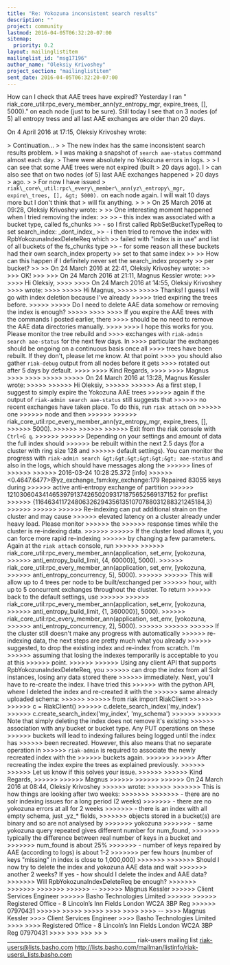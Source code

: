 ```yaml
---
title: "Re: Yokozuna inconsistent search results"
description: ""
project: community
lastmod: 2016-04-05T06:32:20-07:00
sitemap:
  priority: 0.2
layout: mailinglistitem
mailinglist_id: "msg17196"
author_name: "Oleksiy Krivoshey"
project_section: "mailinglistitem"
sent_date: 2016-04-05T06:32:20-07:00
---
```



How can I check that AAE trees have expired? Yesterday I ran "
 riak\_core\_util:rpc\_every\_member\_ann(yz\_entropy\_mgr, expire\_trees, [],
5000)." on each node (just to be sure). Still today I see that on 3 nodes
(of 5) all entropy tress and all last AAE exchanges are older than 20 days.

On 4 April 2016 at 17:15, Oleksiy Krivoshey  wrote:

&gt; Continuation...
&gt;
&gt; The new index has the same inconsistent search results problem.
&gt; I was making a snapshot of `search aae-status` command almost each day.
&gt; There were absolutely no Yokozuna errors in logs.
&gt;
&gt; I can see that some AAE trees were not expired (built &gt; 20 days ago). I
&gt; can also see that on two nodes (of 5) last AAE exchanges happened &gt; 20 days
&gt; ago.
&gt;
&gt; For now I have issued
&gt; ` riak\_core\_util:rpc\_every\_member\_ann(yz\_entropy\_mgr, expire\_trees, [],
&gt; 5000).` on each node again. I will wait 10 days more but I don't think that
&gt; will fix anything.
&gt;
&gt;
&gt; On 25 March 2016 at 09:28, Oleksiy Krivoshey  wrote:
&gt;
&gt;&gt; One interesting moment happened when I tried removing the index:
&gt;&gt;
&gt;&gt; - this index was associated with a bucket type, called fs\_chunks
&gt;&gt; - so I first called RpbSetBucketTypeReq to set search\_index: \_dont\_index\_
&gt;&gt; - i then tried to remove the index with RpbYokozunaIndexDeleteReq which
&gt;&gt; failed with "index is in use" and list of all buckets of the fs\_chunks type
&gt;&gt; - for some reason all these buckets had their own search\_index property
&gt;&gt; set to that same index
&gt;&gt;
&gt;&gt; How can this happen if I definitely never set the search\_index property
&gt;&gt; per bucket?
&gt;&gt;
&gt;&gt; On 24 March 2016 at 22:41, Oleksiy Krivoshey  wrote:
&gt;&gt;
&gt;&gt;&gt; OK!
&gt;&gt;&gt;
&gt;&gt;&gt; On 24 March 2016 at 21:11, Magnus Kessler  wrote:
&gt;&gt;&gt;
&gt;&gt;&gt;&gt; Hi Oleksiy,
&gt;&gt;&gt;&gt;
&gt;&gt;&gt;&gt; On 24 March 2016 at 14:55, Oleksiy Krivoshey 
&gt;&gt;&gt;&gt; wrote:
&gt;&gt;&gt;&gt;
&gt;&gt;&gt;&gt;&gt; Hi Magnus,
&gt;&gt;&gt;&gt;&gt;
&gt;&gt;&gt;&gt;&gt; Thanks! I guess I will go with index deletion because I've already
&gt;&gt;&gt;&gt;&gt; tried expiring the trees before.
&gt;&gt;&gt;&gt;&gt;
&gt;&gt;&gt;&gt;&gt; Do I need to delete AAE data somehow or removing the index is enough?
&gt;&gt;&gt;&gt;&gt;
&gt;&gt;&gt;&gt;
&gt;&gt;&gt;&gt; If you expire the AAE trees with the commands I posted earlier, there
&gt;&gt;&gt;&gt; should be no need to remove the AAE data directories manually.
&gt;&gt;&gt;&gt;
&gt;&gt;&gt;&gt; I hope this works for you. Please monitor the tree rebuild and
&gt;&gt;&gt;&gt; exchanges with `riak-admin search aae-status` for the next few days. In
&gt;&gt;&gt;&gt; particular the exchanges should be ongoing on a continuous basis once all
&gt;&gt;&gt;&gt; trees have been rebuilt. If they don't, please let me know. At that point
&gt;&gt;&gt;&gt; you should also gather `riak-debug` output from all nodes before it gets
&gt;&gt;&gt;&gt; rotated out after 5 days by default.
&gt;&gt;&gt;&gt;
&gt;&gt;&gt;&gt; Kind Regards,
&gt;&gt;&gt;&gt;
&gt;&gt;&gt;&gt; Magnus
&gt;&gt;&gt;&gt;
&gt;&gt;&gt;&gt;
&gt;&gt;&gt;&gt;&gt;
&gt;&gt;&gt;&gt;&gt; On 24 March 2016 at 13:28, Magnus Kessler  wrote:
&gt;&gt;&gt;&gt;&gt;
&gt;&gt;&gt;&gt;&gt;&gt; Hi Oleksiy,
&gt;&gt;&gt;&gt;&gt;&gt;
&gt;&gt;&gt;&gt;&gt;&gt; As a first step, I suggest to simply expire the Yokozuna AAE trees
&gt;&gt;&gt;&gt;&gt;&gt; again if the output of `riak-admin search aae-status` still suggests that
&gt;&gt;&gt;&gt;&gt;&gt; no recent exchanges have taken place. To do this, run `riak attach` on 
&gt;&gt;&gt;&gt;&gt;&gt; one
&gt;&gt;&gt;&gt;&gt;&gt; node and then
&gt;&gt;&gt;&gt;&gt;&gt;
&gt;&gt;&gt;&gt;&gt;&gt; riak\_core\_util:rpc\_every\_member\_ann(yz\_entropy\_mgr, expire\_trees, [], 
&gt;&gt;&gt;&gt;&gt;&gt; 5000).
&gt;&gt;&gt;&gt;&gt;&gt;
&gt;&gt;&gt;&gt;&gt;&gt;
&gt;&gt;&gt;&gt;&gt;&gt; Exit from the riak console with `Ctrl+G q`.
&gt;&gt;&gt;&gt;&gt;&gt;
&gt;&gt;&gt;&gt;&gt;&gt; Depending on your settings and amount of data the full index should
&gt;&gt;&gt;&gt;&gt;&gt; be rebuilt within the next 2.5 days (for a cluster with ring size 128 and
&gt;&gt;&gt;&gt;&gt;&gt; default settings). You can monitor the progress with `riak-admin search
&gt;&gt;&gt;&gt;&gt;&gt; aae-status` and also in the logs, which should have messages along the
&gt;&gt;&gt;&gt;&gt;&gt; lines of
&gt;&gt;&gt;&gt;&gt;&gt;
&gt;&gt;&gt;&gt;&gt;&gt; 2016-03-24 10:28:25.372 [info]
&gt;&gt;&gt;&gt;&gt;&gt; &lt;0.4647.6477&gt;@yz\_exchange\_fsm:key\_exchange:179 Repaired 83055 keys during
&gt;&gt;&gt;&gt;&gt;&gt; active anti-entropy exchange of partition
&gt;&gt;&gt;&gt;&gt;&gt; 1210306043414653979137426502093171875652569137152 for preflist
&gt;&gt;&gt;&gt;&gt;&gt; {1164634117248063262943561351070788031288321245184,3}
&gt;&gt;&gt;&gt;&gt;&gt;
&gt;&gt;&gt;&gt;&gt;&gt;
&gt;&gt;&gt;&gt;&gt;&gt; Re-indexing can put additional strain on the cluster and may cause
&gt;&gt;&gt;&gt;&gt;&gt; elevated latency on a cluster already under heavy load. Please monitor 
&gt;&gt;&gt;&gt;&gt;&gt; the
&gt;&gt;&gt;&gt;&gt;&gt; response times while the cluster is re-indexing data.
&gt;&gt;&gt;&gt;&gt;&gt;
&gt;&gt;&gt;&gt;&gt;&gt; If the cluster load allows it, you can force more rapid re-indexing
&gt;&gt;&gt;&gt;&gt;&gt; by changing a few parameters. Again at the `riak attach` console, run
&gt;&gt;&gt;&gt;&gt;&gt;
&gt;&gt;&gt;&gt;&gt;&gt; riak\_core\_util:rpc\_every\_member\_ann(application, set\_env, [yokozuna, 
&gt;&gt;&gt;&gt;&gt;&gt; anti\_entropy\_build\_limit, {4, 60000}], 5000).
&gt;&gt;&gt;&gt;&gt;&gt; riak\_core\_util:rpc\_every\_member\_ann(application, set\_env, [yokozuna, 
&gt;&gt;&gt;&gt;&gt;&gt; anti\_entropy\_concurrency, 5], 5000).
&gt;&gt;&gt;&gt;&gt;&gt;
&gt;&gt;&gt;&gt;&gt;&gt; This will allow up to 4 trees per node to be built/exchanged per
&gt;&gt;&gt;&gt;&gt;&gt; hour, with up to 5 concurrent exchanges throughout the cluster. To return
&gt;&gt;&gt;&gt;&gt;&gt; back to the default settings, use
&gt;&gt;&gt;&gt;&gt;&gt;
&gt;&gt;&gt;&gt;&gt;&gt; riak\_core\_util:rpc\_every\_member\_ann(application, set\_env, [yokozuna, 
&gt;&gt;&gt;&gt;&gt;&gt; anti\_entropy\_build\_limit, {1, 360000}], 5000).
&gt;&gt;&gt;&gt;&gt;&gt; riak\_core\_util:rpc\_every\_member\_ann(application, set\_env, [yokozuna, 
&gt;&gt;&gt;&gt;&gt;&gt; anti\_entropy\_concurrency, 2], 5000).
&gt;&gt;&gt;&gt;&gt;&gt;
&gt;&gt;&gt;&gt;&gt;&gt;
&gt;&gt;&gt;&gt;&gt;&gt; If the cluster still doesn't make any progress with automatically
&gt;&gt;&gt;&gt;&gt;&gt; re-indexing data, the next steps are pretty much what you already
&gt;&gt;&gt;&gt;&gt;&gt; suggested, to drop the existing index and re-index from scratch. I'm
&gt;&gt;&gt;&gt;&gt;&gt; assuming that losing the indexes temporarily is acceptable to you at this
&gt;&gt;&gt;&gt;&gt;&gt; point.
&gt;&gt;&gt;&gt;&gt;&gt;
&gt;&gt;&gt;&gt;&gt;&gt; Using any client API that supports RpbYokozunaIndexDeleteReq, you
&gt;&gt;&gt;&gt;&gt;&gt; can drop the index from all Solr instances, losing any data stored there
&gt;&gt;&gt;&gt;&gt;&gt; immediately. Next, you'll have to re-create the index. I have tried this
&gt;&gt;&gt;&gt;&gt;&gt; with the python API, where I deleted the index and re-created it with the
&gt;&gt;&gt;&gt;&gt;&gt; same already uploaded schema:
&gt;&gt;&gt;&gt;&gt;&gt;
&gt;&gt;&gt;&gt;&gt;&gt; from riak import RiakClient
&gt;&gt;&gt;&gt;&gt;&gt;
&gt;&gt;&gt;&gt;&gt;&gt; c = RiakClient()
&gt;&gt;&gt;&gt;&gt;&gt; c.delete\_search\_index('my\_index')
&gt;&gt;&gt;&gt;&gt;&gt; c.create\_search\_index('my\_index', 'my\_schema')
&gt;&gt;&gt;&gt;&gt;&gt;
&gt;&gt;&gt;&gt;&gt;&gt; Note that simply deleting the index does not remove it's existing
&gt;&gt;&gt;&gt;&gt;&gt; association with any bucket or bucket type. Any PUT operations on these
&gt;&gt;&gt;&gt;&gt;&gt; buckets will lead to indexing failures being logged until the index has
&gt;&gt;&gt;&gt;&gt;&gt; been recreated. However, this also means that no separate operation in
&gt;&gt;&gt;&gt;&gt;&gt; `riak-admin` is required to associate the newly recreated index with the
&gt;&gt;&gt;&gt;&gt;&gt; buckets again.
&gt;&gt;&gt;&gt;&gt;&gt;
&gt;&gt;&gt;&gt;&gt;&gt; After recreating the index expire the trees as explained previously.
&gt;&gt;&gt;&gt;&gt;&gt;
&gt;&gt;&gt;&gt;&gt;&gt; Let us know if this solves your issue.
&gt;&gt;&gt;&gt;&gt;&gt;
&gt;&gt;&gt;&gt;&gt;&gt; Kind Regards,
&gt;&gt;&gt;&gt;&gt;&gt;
&gt;&gt;&gt;&gt;&gt;&gt; Magnus
&gt;&gt;&gt;&gt;&gt;&gt;
&gt;&gt;&gt;&gt;&gt;&gt;
&gt;&gt;&gt;&gt;&gt;&gt; On 24 March 2016 at 08:44, Oleksiy Krivoshey 
&gt;&gt;&gt;&gt;&gt;&gt; wrote:
&gt;&gt;&gt;&gt;&gt;&gt;
&gt;&gt;&gt;&gt;&gt;&gt;&gt; This is how things are looking after two weeks:
&gt;&gt;&gt;&gt;&gt;&gt;&gt;
&gt;&gt;&gt;&gt;&gt;&gt;&gt; - there are no solr indexing issues for a long period (2 weeks)
&gt;&gt;&gt;&gt;&gt;&gt;&gt; - there are no yokozuna errors at all for 2 weeks
&gt;&gt;&gt;&gt;&gt;&gt;&gt; - there is an index with all empty schema, just \_yz\_\* fields,
&gt;&gt;&gt;&gt;&gt;&gt;&gt; objects stored in a bucket(s) are binary and so are not analysed by 
&gt;&gt;&gt;&gt;&gt;&gt;&gt; yokozuna
&gt;&gt;&gt;&gt;&gt;&gt;&gt; - same yokozuna query repeated gives different number for num\_found,
&gt;&gt;&gt;&gt;&gt;&gt;&gt; typically the difference between real number of keys in a bucket and
&gt;&gt;&gt;&gt;&gt;&gt;&gt; num\_found is about 25%
&gt;&gt;&gt;&gt;&gt;&gt;&gt; - number of keys repaired by AAE (according to logs) is about 1-2
&gt;&gt;&gt;&gt;&gt;&gt;&gt; per few hours (number of keys "missing" in index is close to 1,000,000)
&gt;&gt;&gt;&gt;&gt;&gt;&gt;
&gt;&gt;&gt;&gt;&gt;&gt;&gt; Should I now try to delete the index and yokozuna AAE data and wait
&gt;&gt;&gt;&gt;&gt;&gt;&gt; another 2 weeks? If yes - how should I delete the index and AAE data?
&gt;&gt;&gt;&gt;&gt;&gt;&gt; Will RpbYokozunaIndexDeleteReq be enough?
&gt;&gt;&gt;&gt;&gt;&gt;&gt;
&gt;&gt;&gt;&gt;&gt;&gt;&gt;
&gt;&gt;&gt;&gt;&gt;&gt;&gt;
&gt;&gt;&gt;&gt;&gt;&gt; --
&gt;&gt;&gt;&gt;&gt;&gt; Magnus Kessler
&gt;&gt;&gt;&gt;&gt;&gt; Client Services Engineer
&gt;&gt;&gt;&gt;&gt;&gt; Basho Technologies Limited
&gt;&gt;&gt;&gt;&gt;&gt;
&gt;&gt;&gt;&gt;&gt;&gt; Registered Office - 8 Lincoln’s Inn Fields London WC2A 3BP Reg
&gt;&gt;&gt;&gt;&gt;&gt; 07970431
&gt;&gt;&gt;&gt;&gt;&gt;
&gt;&gt;&gt;&gt;&gt;
&gt;&gt;&gt;&gt;&gt;
&gt;&gt;&gt;&gt;
&gt;&gt;&gt;&gt;
&gt;&gt;&gt;&gt; --
&gt;&gt;&gt;&gt; Magnus Kessler
&gt;&gt;&gt;&gt; Client Services Engineer
&gt;&gt;&gt;&gt; Basho Technologies Limited
&gt;&gt;&gt;&gt;
&gt;&gt;&gt;&gt; Registered Office - 8 Lincoln’s Inn Fields London WC2A 3BP Reg 07970431
&gt;&gt;&gt;&gt;
&gt;&gt;&gt;
&gt;&gt;&gt;
&gt;&gt;
&gt;
\_\_\_\_\_\_\_\_\_\_\_\_\_\_\_\_\_\_\_\_\_\_\_\_\_\_\_\_\_\_\_\_\_\_\_\_\_\_\_\_\_\_\_\_\_\_\_
riak-users mailing list
riak-users@lists.basho.com
http://lists.basho.com/mailman/listinfo/riak-users\_lists.basho.com

